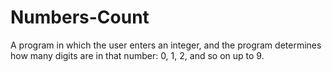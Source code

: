 # Numbers-Count
A program in which the user enters an integer, and the program determines how many digits are in that number: 0, 1, 2, and so on up to 9.
